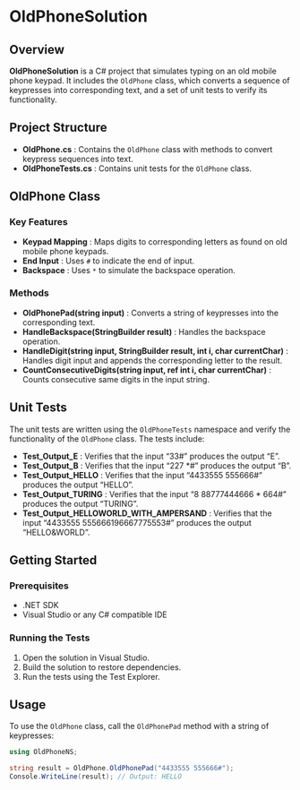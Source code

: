 # OldPhoneSolution


## Overview

**OldPhoneSolution** is a C# project that simulates typing on an old mobile phone keypad. It includes the `OldPhone` class, which converts a sequence of keypresses into corresponding text, and a set of unit tests to verify its functionality.


## Project Structure

* **OldPhone.cs** : Contains the `OldPhone` class with methods to convert keypress sequences into text.
* **OldPhoneTests.cs** : Contains unit tests for the `OldPhone` class.


## OldPhone Class


### Key Features

* **Keypad Mapping** : Maps digits to corresponding letters as found on old mobile phone keypads.
* **End Input** : Uses `#` to indicate the end of input.
* **Backspace** : Uses `*` to simulate the backspace operation.

### Methods

* **OldPhonePad(string input)** : Converts a string of keypresses into the corresponding text.
* **HandleBackspace(StringBuilder result)** : Handles the backspace operation.
* **HandleDigit(string input, StringBuilder result, int i, char currentChar)** : Handles digit input and appends the corresponding letter to the result.
* **CountConsecutiveDigits(string input, ref int i, char currentChar)** : Counts consecutive same digits in the input string.

## Unit Tests

The unit tests are written using the `OldPhoneTests` namespace and verify the functionality of the `OldPhone` class. The tests include:

* **Test_Output_E** : Verifies that the input “33#” produces the output “E”.
* **Test_Output_B** : Verifies that the input “227 *#” produces the output “B”.
* **Test_Output_HELLO** : Verifies that the input “4433555 555666#” produces the output “HELLO”.
* **Test_Output_TURING** : Verifies that the input “8 88777444666 * 664#” produces the output “TURING”.
* **Test_Output_HELLOWORLD_WITH_AMPERSAND** : Verifies that the input “4433555 555666196667775553#” produces the output “HELLO&WORLD”.

## Getting Started

### Prerequisites

* .NET SDK
* Visual Studio or any C# compatible IDE

### Running the Tests

1. Open the solution in Visual Studio.
2. Build the solution to restore dependencies.
3. Run the tests using the Test Explorer.

## Usage

To use the `OldPhone` class, call the `OldPhonePad` method with a string of keypresses:

```csharp
using OldPhoneNS;

string result = OldPhone.OldPhonePad("4433555 555666#");
Console.WriteLine(result); // Output: HELLO

```
